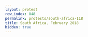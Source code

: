 ```yaml
---
layout: protest
row_index: 848
permalink: protests/south-africa-118
title: South Africa, February 2018
hidden: true
---
```

